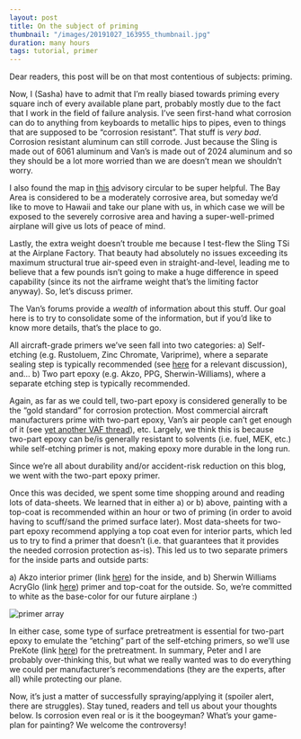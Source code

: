 ```yaml
---
layout: post
title: On the subject of priming
thumbnail: "/images/20191027_163955_thumbnail.jpg"
duration: many hours
tags: tutorial, primer
---
```

Dear readers, this post will be on that most contentious of subjects: priming. 

Now, I (Sasha) have to admit that I’m really biased towards priming every square inch of every available plane part, probably mostly due to the fact that I work in the field of failure analysis. I’ve seen first-hand what corrosion can do to anything from keyboards to metallic hips to pipes, even to things that are supposed to be “corrosion resistant”. That stuff is *very bad*. Corrosion resistant aluminum can still corrode. Just because the Sling is made out of 6061 aluminum and Van’s is made out of 2024 aluminum and so they should be a lot more worried than we are doesn’t mean we shouldn’t worry.

I also found the map in [this](https://www.faa.gov/documentLibrary/media/Advisory_Circular/AC_43-4B.pdf) advisory circular to be super helpful. The Bay Area is considered to be a moderately corrosive area, but someday we’d like to move to Hawaii and take our plane with us, in which case we will be exposed to the severely corrosive area and having a super-well-primed airplane will give us lots of peace of mind.

Lastly, the extra weight doesn’t trouble me because I test-flew the Sling TSi at the Airplane Factory. That beauty had absolutely no issues exceeding its maximum structural true air-speed even in straight-and-level, leading me to believe that a few pounds isn’t going to make a huge difference in speed capability (since its not the airframe weight that’s the limiting factor anyway).
So, let’s discuss primer.

The Van’s forums provide a *wealth* of information about this stuff. Our goal here is to try to consolidate some of the information, but if you’d like to know more details, that’s the place to go.

All aircraft-grade primers we’ve seen fall into two categories:
a)    Self-etching (e.g. Rustoluem, Zinc Chromate, Variprime), where a separate sealing step is typically recommended (see [here](http://www.vansairforce.com/community/showthread.php?t=27610) for a relevant discussion), and…
b)    Two part epoxy (e.g. Akzo, PPG, Sherwin-Williams), where a separate etching step is typically recommended.

Again, as far as we could tell, two-part epoxy is considered generally to be the “gold standard” for corrosion protection. Most commercial aircraft manufacturers prime with two-part epoxy, Van’s air people can’t get enough of it (see [yet another VAF thread](http://www.vansairforce.com/community/showthread.php?t=96070)), etc. Largely, we think this is because two-part epoxy can be/is generally resistant to solvents (i.e. fuel, MEK, etc.) while self-etching primer is not, making epoxy more durable in the long run.

Since we’re all about durability and/or accident-risk reduction on this blog, we went with the two-part epoxy primer. 

Once this was decided, we spent some time shopping around and reading lots of data-sheets. We learned that in either a) or b) above, painting with a top-coat is recommended within an hour or two of priming (in order to avoid having to scuff/sand the primed surface later). Most data-sheets for two-part epoxy recommend applying a top coat even for interior parts, which led us to try to find a primer that doesn’t (i.e. that guarantees that it provides the needed corrosion protection as-is). This led us to two separate primers for the inside parts and outside parts:

a)    Akzo interior primer (link [here](https://www.aircraftspruce.com/catalog/cspages/akzoprimer.php?clickkey=26124)) for the inside, and
b)    Sherwin Williams AcryGlo (link [here](https://www.swaerospace.com/products/exterior/primers/high-solids-primers/high-solids-corrosion-resistant-epoxy-primer-cm0483928)) primer and top-coat for the outside. So, we’re committed to white as the base-color for our future airplane :)

![primer array](/images/20191027_163955.jpg)

In either case, some type of surface pretreatment is essential for two-part epoxy to emulate the “etching” part of the self-etching primers, so we’ll use PreKote (link [here](https://www.aircraftspruce.com/catalog/cspages/prekotesurface.php)) for the pretreatment. 
In summary, Peter and I are probably over-thinking this, but what we really wanted was to do everything we could per manufacturer’s recommendations (they are the experts, after all) while protecting our plane. 

Now, it’s just a matter of successfully spraying/applying it (spoiler alert, there are struggles). Stay tuned, readers and tell us about your thoughts below. Is corrosion even real or is it the boogeyman? What’s your game-plan for painting? We welcome the controversy! 





